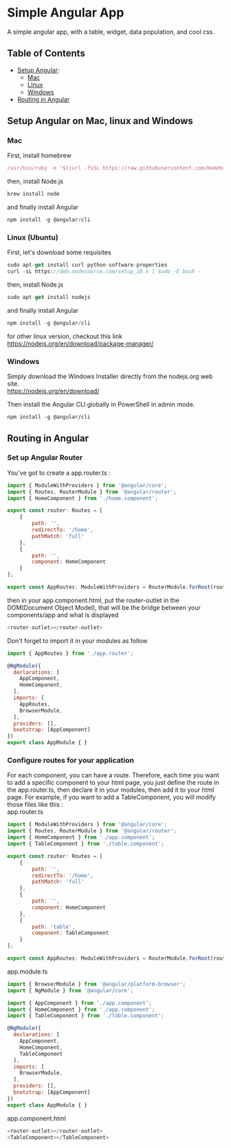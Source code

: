 # Simple Angular App
A simple angular app, with a table, widget, data population, and cool css.

## Table of Contents
- [Setup Angular](#setup):
    - [Mac](#mac)
    - [Linux](#linux)
    - [Windows](#windows)
- [Routing in Angular](#routing)

<a name="setup"></a>

## Setup Angular on Mac, linux and Windows

<a name="mac"></a>

### Mac
First, install homebrew
```javascript
/usr/bin/ruby -e "$(curl -fsSL https://raw.githubusercontent.com/Homebrew/install/master/install)"
```
then, install Node.js
```javascript
brew install node
```
and finally install Angular
```javascript
npm install -g @angular/cli
```

<a name="linux"></a>

### Linux (Ubuntu)
First, let's download some requisites
```javascript
sudo apt-get install curl python-software-properties
curl -sL https://deb.nodesource.com/setup_10.x | sudo -E bash -
```
then, install Node.js
```javascript
sudo apt-get install nodejs
```
and finally install Angular
```javascript
npm install -g @angular/cli
```
for other linux version, checkout this link  
https://nodejs.org/en/download/package-manager/

<a name="windows"></a>

### Windows
Simply download the Windows Installer directly from the nodejs.org web site.  
https://nodejs.org/en/download/  

Then install the Angular CLI globally in PowerShell in admin mode.
```
npm install -g @angular/cli
```

<a name="routing"></a>

## Routing in Angular

### Set up Angular Router


You've got to create a app.router.ts :
```javascript
import { ModuleWithProviders } from '@angular/core';
import { Routes, RouterModule } from '@angular/router';
import { HomeComponent } from './home.component';

export const router: Routes = [
    {
        path: '',
        redirectTo: '/home',
        pathMatch: 'full'
    },
    {
        path: '',
        component: HomeComponent
    }
];

export const AppRoutes: ModuleWithProviders = RouterModule.forRoot(router);
```
then in your app.component.html, put the router-outlet in the DOM(Document Object Model), that will be the bridge between your components/app and what is displayed
```javascript
<router-outlet></router-outlet>
```
Don't forget to import it in your modules as follow
```javascript
import { AppRoutes } from './app.router';

@NgModule({
  declarations: [
    AppComponent,
    HomeComponent,
  ],
  imports: [
    AppRoutes,
    BrowserModule,
  ],
  providers: [],
  bootstrap: [AppComponent]
})
export class AppModule { }
```

### Configure routes for your application

For each component, you can have a route. Therefore, each time you want to add a specific component to your html page, you just define the route in the app.router.ts, then declare it in your modules, then add it to your html page. For example, if you want to add a TableComponent, you will modify those files like this :  
app.router.ts  
```javascript
import { ModuleWithProviders } from '@angular/core';
import { Routes, RouterModule } from '@angular/router';
import { HomeComponent } from './app.component';
import { TableComponent } from './table.component';

export const router: Routes = [
    {
        path: '',
        redirectTo: '/home',
        pathMatch: 'full'
    },
    {
        path: '',
        component: HomeComponent
    },
    {
        path: 'table',
        component: TableComponent
    }
];

export const AppRoutes: ModuleWithProviders = RouterModule.forRoot(router);
```

app.module.ts
```javascript
import { BrowserModule } from '@angular/platform-browser';
import { NgModule } from '@angular/core';

import { AppComponent } from './app.component';
import { HomeComponent } from './app.component';
import { TableComponent } from './table.component';

@NgModule({
  declarations: [
    AppComponent,
    HomeComponent,
    TableComponent
  ],
  imports: [
    BrowserModule,
  ],
  providers: [],
  bootstrap: [AppComponent]
})
export class AppModule { }
```


app.component.html
```javascript
<router-outlet></router-outlet>
<TableComponent></TableComponent>
```